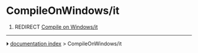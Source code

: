 # CompileOnWindows/it
1.  REDIRECT [Compile on Windows/it](Compile_on_Windows/it.md)



---
⏵ [documentation index](../README.md) > CompileOnWindows/it
